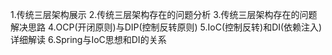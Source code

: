 1.传统三层架构展示
2.传统三层架构存在的问题分析
3.传统三层架构存在的问题解决思路
4.OCP(开闭原则)与DIP(控制反转原则)
5.IoC(控制反转)和DI(依赖注入)详细解读
6.Spring与IoC思想和DI的关系